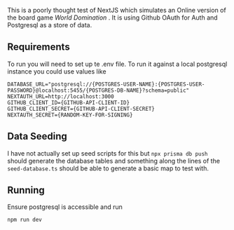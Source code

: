 This is a poorly thought test of NextJS which simulates an Online version of the board game *World Domination* . It is using Github OAuth for Auth and Postgresql as a store of data. 

## Requirements

To run you will need to set up te .env file. To run it against a local postgresql instance you could use values like 

```
DATABASE_URL="postgresql://{POSTGRES-USER-NAME}:{POSTGRES-USER-PASSWORD}@localhost:5455/{POSTGRES-DB-NAME}?schema=public"
NEXTAUTH_URL=http://localhost:3000
GITHUB_CLIENT_ID={GITHUB-API-CLIENT-ID}
GITHUB_CLIENT_SECRET={GITHUB-API-CLIENT-SECRET}
NEXTAUTH_SECRET={RANDOM-KEY-FOR-SIGNING}
```

## Data Seeding

I have not actually set up seed scripts for this but `npx prisma db push` should generate the database tables and something along the lines of the `seed-database.ts` should be able to generate a basic map to test with.

## Running 

Ensure postgresql is accessible and run 
```bash
npm run dev
```